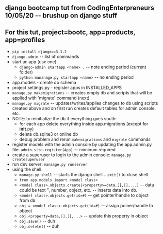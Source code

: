 django bootcamp tut from CodingEnterpreneurs 10/05/20 -- brushup on django stuff
---
For this tut, project=bootc, app=products, app=profiles
---
* `pip install django==3.1.2`
* `django-admin` -- list of commands
* start an app (use one)
  * `django-admin startapp <name> .` -- note ending period (current folder)
  * `python mananage.py startapp <name>` -- no ending period
* app.models - create db schema
* project.settings.py - register apps in  INSTALLED_APPS
* `manage.py makemigrations` -- creates empty db and scripts that will be applied with 'migrate' command (next)
* `manage.py migrate` -- updates/writes/applies changes to db using scripts created above and on first run creates default tables for admin console, etc.
* NOTE: to reinitialize the db if everything goes south:
  * for each app delete everything inside app.migrations (except for __init__.py) 
  * delete db.sqlite3 or online db
  * debug problem and rerun `makemigrations` and `migrate` commands
* register models with the admin console by updating the app.admin.py file: `admin.site.register(App)` -- miminum required
* create a superuser to login to the admin console: `manage.py createsuperuser`
* run dev server: `manaage.py runserver`
* using the shell:
  * `manage.py shell` -- starts the django shell... `exit()` to close shell
  * `from app.models import <model class>`
  * `<model class>.objects.create(<property>=data,[],[],...)` -- data could be text '', number, object, etc. -- inserts data into db.
  * `<model class>.objects.get(id=#)` -- get pointer/handle to object from db
  * `obj = <model class>.objects.get(id=#)` -- assign poiner/handle to object
  * `obj.<property=data,[],[],...>` -- update this property in object
  * `obj.save()` -- duh
  * `obj.delete()` -- duh











